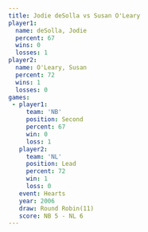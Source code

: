 ```yaml
---
title: Jodie deSolla vs Susan O'Leary
player1:              
  name: deSolla, Jodie
  percent: 67         
  wins: 0             
  losses: 1           
player2:              
  name: O'Leary, Susan
  percent: 72         
  wins: 1             
  losses: 0           
games:
 - player1:          
     team: 'NB'      
     position: Second
     percent: 67     
     win: 0          
     loss: 1         
   player2:        
     team: 'NL'    
     position: Lead
     percent: 72   
     win: 1        
     loss: 0       
   event: Hearts        
   year: 2006           
   draw: Round Robin(11)
   score: NB 5 - NL 6   
---
```

